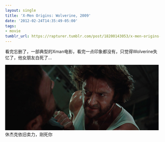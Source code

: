 ```yaml
---
layout: single
title: 'X-Men Origins: Wolverine, 2009'
date: '2012-02-24T14:35:49-05:00'
tags:
- movie
tumblr_url: https://rapturer.tumblr.com/post/18200143053/x-men-origins-wolverine-2009
---
```

看完忘删了，一部典型的Xman电影，看完一点印象都没有，只觉得Wolverine失忆了，他女朋友白死了…

![](/assets/img/tumblr_lzwx3jn3mg1r0cnr9.jpg)休杰克依旧卖力，刚死你

